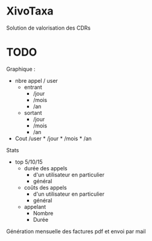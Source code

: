 # XivoTaxa
Solution de valorisation des CDRs

# TODO
Graphique :
* nbre appel / user
    * entrant
        * /jour
        * /mois
        * /an
    * sortant
        * /jour
        * /mois
        * /an
* Cout /user
        * /jour
        * /mois
        * /an

Stats
* top 5/10/15
   * durée des appels
      * d'un utilisateur en particulier
      * général
   * coûts des appels
      * d'un utilisateur en particulier
      * général
   * appelant
      * Nombre
      * Durée

Génération mensuelle des factures pdf et envoi par mail
